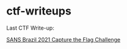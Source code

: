 # ctf-writeups


Last CTF Write-up:

[SANS Brazil 2021 Capture the Flag Challenge](https://github.com/viniciushenriqueti/ctf-writeups/tree/main/SANS%20Brazil%202021%20Capture%20the%20Flag%20Challenge)
